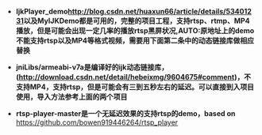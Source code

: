 * **IjkPlayer_demo<http://blog.csdn.net/huaxun66/article/details/53401231>以及MyIJKDemo都是可用的，完整的项目工程，支持rtsp、rtmp、MP4播放，但是可能会出现一定几率的播放rtsp黑屏状况,AUTO:原地址上的demo不能支持rtsp以及MP4等格式视频，需要用下面第二条中的动态链接库做相应替换**

* **jniLibs/armeabi-v7a是编译好的ijk动态链接库，(<http://download.csdn.net/detail/hebeixmg/9604675#comment>)，不支持MP4，支持rtsp，但是可能会有三到五秒左右的延迟。可以直接到入项目使用，导入方法参考上面的两个项目**

* **rtsp-player-master是一个无延迟效果的支持rtsp的demo，based on**
 <https://github.com/bowen919446264/rtsp_player>
